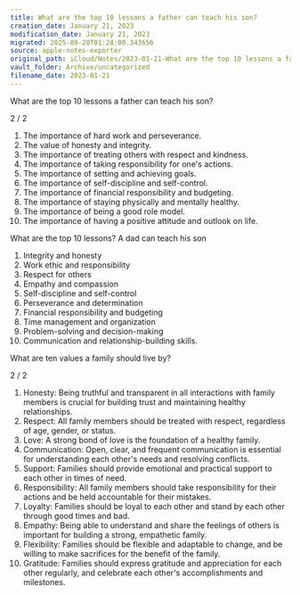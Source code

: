 ```yaml
---
title: What are the top 10 lessons a father can teach his son?
creation_date: January 21, 2023
modification_date: January 21, 2023
migrated: 2025-09-20T01:28:00.343656
source: apple-notes-exporter
original_path: iCloud/Notes/2023-01-21-What are the top 10 lessons a father can teach his son-.md
vault_folder: Archive/uncategorized
filename_date: 2023-01-21
---
```



What are the top 10 lessons a father can teach his son?

2 / 2

1. The importance of hard work and perseverance.
2. The value of honesty and integrity.
3. The importance of treating others with respect and kindness.
4. The importance of taking responsibility for one's actions.
5. The importance of setting and achieving goals.
6. The importance of self-discipline and self-control.
7. The importance of financial responsibility and budgeting.
8. The importance of staying physically and mentally healthy.
9. The importance of being a good role model.
10. The importance of having a positive attitude and outlook on life.

What are the top 10 lessons? A dad can teach his son

1. Integrity and honesty
2. Work ethic and responsibility
3. Respect for others
4. Empathy and compassion
5. Self-discipline and self-control
6. Perseverance and determination
7. Financial responsibility and budgeting
8. Time management and organization
9. Problem-solving and decision-making
10. Communication and relationship-building skills.

What are ten values a family should live by?

2 / 2

1. Honesty: Being truthful and transparent in all interactions with family members is crucial for building trust and maintaining healthy relationships.
2. Respect: All family members should be treated with respect, regardless of age, gender, or status.
3. Love: A strong bond of love is the foundation of a healthy family.
4. Communication: Open, clear, and frequent communication is essential for understanding each other's needs and resolving conflicts.
5. Support: Families should provide emotional and practical support to each other in times of need.
6. Responsibility: All family members should take responsibility for their actions and be held accountable for their mistakes.
7. Loyalty: Families should be loyal to each other and stand by each other through good times and bad.
8. Empathy: Being able to understand and share the feelings of others is important for building a strong, empathetic family.
9. Flexibility: Families should be flexible and adaptable to change, and be willing to make sacrifices for the benefit of the family.
10. Gratitude: Families should express gratitude and appreciation for each other regularly, and celebrate each other's accomplishments and milestones.

